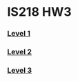 # IS218 HW3

### [Level 1](https://github.com/Jhr-4/IS218_HW3/tree/main)
### [Level 2](https://github.com/Jhr-4/IS218_HW3/tree/Part2)
### [Level 3](https://github.com/Jhr-4/IS218_HW3/tree/Part3)